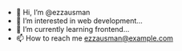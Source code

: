 - 👋 Hi, I’m @ezzausman
- 👀 I’m interested in web development...
- 🌱 I’m currently learning frontend...
- 📫 How to reach me ezzausman@example.com

<!---
ezzausman/ezzausman is a ✨ special ✨ repository because its `README.md` (this file) appears on your GitHub profile.
You can click the Preview link to take a look at your changes.
--->
